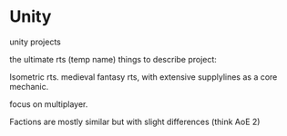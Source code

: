 # Unity
 unity projects


the ultimate rts (temp name)
things to describe project:

Isometric rts. 
medieval fantasy rts, with extensive supplylines as a core mechanic.

focus on multiplayer.

Factions are mostly similar but with slight differences (think AoE 2)
